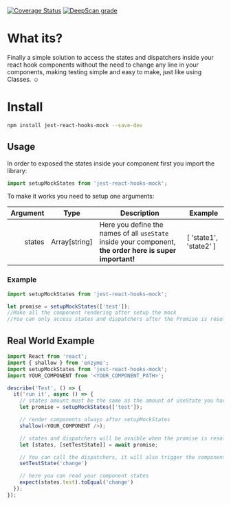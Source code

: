 [![Coverage Status](https://coveralls.io/repos/github/victor95pc/jest-react-hooks-mock/badge.svg?branch=master)](https://coveralls.io/github/victor95pc/jest-react-hooks-mock?branch=master)
[![DeepScan grade](https://deepscan.io/api/teams/4042/projects/5844/branches/46640/badge/grade.svg)](https://deepscan.io/dashboard#view=project&tid=4042&pid=5844&bid=46640)

# What its?
Finally a simple solution to access the states and dispatchers inside your react hook components
without the need to change any line in your components, making testing simple and easy to make, just like using Classes. :relaxed:

# Install

```bash
npm install jest-react-hooks-mock --save-dev
```
## Usage

In order to exposed the states inside your component first you import the library:
```js
import setupMockStates from 'jest-react-hooks-mock';
```
To make it works you need to setup one arguments:

| Argument        | Type         | Description                             | Example      |
| ------------: | ------------ | ------------                            | ------------ |
| states  | Array[string] | Here you define the names of all ```useState``` inside your component, **the order here is super important!**   | [ 'state1', 'state2' ] |


### Example
```js
import setupMockStates from 'jest-react-hooks-mock';

let promise = setupMockStates(['test']);
//Make all the component rendering after setup the mock
//You can only access states and dispatchers after the Promise is resolved
```

## Real World Example

```js
import React from 'react';
import { shallow } from 'enzyme';
import setupMockStates from 'jest-react-hooks-mock';
import YOUR_COMPONENT from '<YOUR_COMPONENT_PATH>';

describe('Test', () => {
  it('run it', async () => {
    // states amount must be the same as the amount of useState you have in your Component
    let promise = setupMockStates(['test']);

    // render components always after setupMockStates 
    shallow(<YOUR_COMPONENT />);

    // states and dispatchers will be avaible when the promise is resolved
    let [states, [setTestState]] = await promise;

    // You can call the dispatchers, it will also trigger the component to rerender
    setTestState('change')

    // here you can read your component states
    expect(states.test).toEqual('change')
  });
});
```

